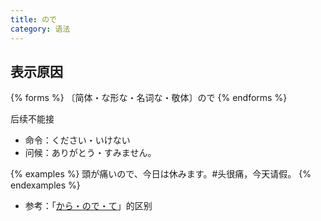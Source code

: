```yaml
---
title: ので
category: 语法
---
```


## 表示原因

{% forms %}
〔简体・な形な・名词な・敬体〕ので
{% endforms %}

后续不能接

- 命令：ください・いけない
- 问候：ありがとう・すみません。

{% examples %}
頭が痛いので、今日は休みます。#头很痛，今天请假。
{% endexamples %}

- 参考：「[から・ので・て](/grammar-diff/kara-node-te)」的区别
